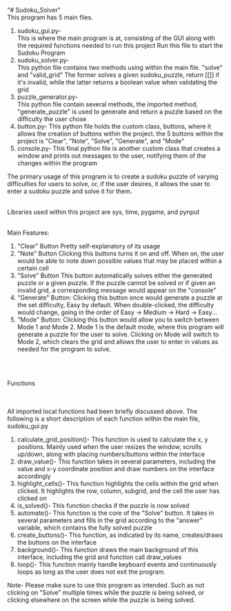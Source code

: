 "# Sudoku_Solver" <br>
This program has 5 main files. <br>
1. sudoku_gui.py- <br>
This is where the main program is at, consisting of the GUI along with the required functions needed to run this project
Run this file to start the Sudoku Program
2. sudoku_solver.py- <br>
This python file contains two methods using within the main file. "solve" and "valid_grid" 
The former solves a given sudoku_puzzle, return [[]] if it's invalid, while the latter returns a boolean value when 
validating the grid
3. puzzle_generator.py- <br>
This python file contain several methods, the imported method, "generate_puzzle" is used to generate and return 
a puzzle based on the difficulty the user chose
4. button.py-
This python file holds the custom class, buttons, where it allows the creation of buttons within the project. 
the 5 buttons within the project is "Clear", "Note", "Solve", "Generate", and "Mode"
5. console.py-
This final python file is another custom class that creates a window and prints out messages
to the user, notifying them of the changes within the program


The primary usage of this program is to create a sudoku puzzle of varying difficulties
for users to solve, or, if the user desires, it allows the user to enter a sudoku puzzle and solve it for them. <br> <br>

Libraries used within this project are sys, time, pygame, and pynput <br> <br>

Main Features:
1. "Clear" Button
Pretty self-explanatory of its usage
2. "Note" Button
Clicking this buttons turns it on and off. When on, the user would be able to note down possible values that may be 
placed within a certain cell
3. "Solve" Button
This button automatically solves either the generated puzzle or a given puzzle. If the puzzle cannot be solved or if 
given an invalid grid, a corresponding message would appear on the "console"
4. "Generate" Button:
Clicking this button once would generate a puzzle at the set difficulty, Easy by default. When double-clicked, the 
difficulty would change, going in the order of Easy -> Medium -> Hard -> Easy...
5. "Mode" Button:
Clicking this button would allow you to switch between Mode 1 and Mode 2. Mode 1 is the default mode, where this program
will generate a puzzle for the user to solve. Clicking on Mode will switch to Mode 2, which clears the grid and allows 
the user to enter in values as needed for the program to solve. 

<br> <br>

Functions

<br> <br>
All imported local functions had been briefly discussed above. The following is a short description of each
function within the main file, sudoku_gui.py

1. calculate_grid_position()-
This function is used to calculate the x, y positions. Mainly used when the user resizes the window, scrolls up/down, 
along with placing numbers/buttons within the interface
2. draw_value()-
This function takes in several parameters, including the value and x-y coordinate position and 
draw numbers on the interface accordingly
3. highlight_cells()-
This function highlights the cells within the grid when clicked. It highlights the row, column, subgrid, 
and the cell the user has clicked on
4. is_solved()-
This function checks if the puzzle is now solved
5. automate()-
This function is the core of the "Solve" button. It takes in several parameters and fills in the grid according to the 
"answer" variable, which contains the fully solved puzzle
6. create_buttons()-
This function, as indicated by its name, creates/draws the buttons on the interface
7. background()-
This function draws the main background of this interface, including the grid and function call draw_values
8. loop()-
This function mainly handle keyboard events and continuously loops as long as the user does not exit the program.



Note- Please make sure to use this program as intended. Such as not clicking on "Solve" multiple times while
the puzzle is being solved, or clicking elsewhere on the screen while the puzzle is being solved. 